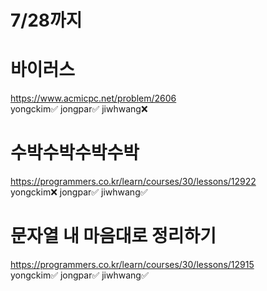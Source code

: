 # 7/28까지  
  
# 바이러스  
https://www.acmicpc.net/problem/2606  
yongckim✅ jongpar✅   jiwhwang❌  

# 수박수박수박수박
https://programmers.co.kr/learn/courses/30/lessons/12922  
yongckim❌ jongpar✅  jiwhwang✅  

# 문자열 내 마음대로 정리하기
https://programmers.co.kr/learn/courses/30/lessons/12915  
yongckim✅  jongpar✅   jiwhwang✅    

